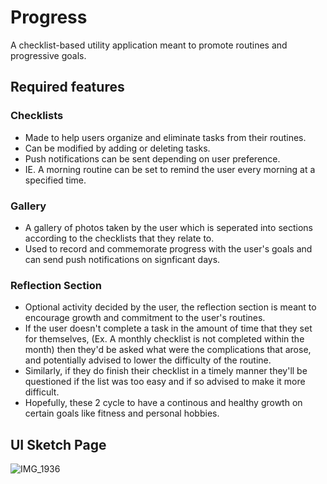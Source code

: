 # Progress
A checklist-based utility application meant to promote routines and progressive goals.

## Required features

### Checklists
- Made to help users organize and eliminate tasks from their routines.
- Can be modified by adding or deleting tasks.
- Push notifications can be sent depending on user preference.
- IE. A morning routine can be set to remind the user every morning at a specified time.

### Gallery 
- A gallery of photos taken by the user which is seperated into sections according to the checklists that they relate to.
- Used to record and commemorate progress with the user's goals and can send push notifications on signficant days.

### Reflection Section
- Optional activity decided by the user, the reflection section is meant to encourage growth and commitment to the user's routines.
- If the user doesn't complete a task in the amount of time that they set for themselves, (Ex. A monthly checklist is not completed within the month)
then they'd be asked what were the complications that arose, and potentially advised to lower the difficulty of the routine.
- Similarly, if they do finish their checklist in a timely manner they'll be questioned if the list was too easy and if so advised to make it more difficult.
- Hopefully, these 2 cycle to have a continous and healthy growth on certain goals like fitness and personal hobbies.

## UI Sketch Page
![IMG_1936](https://user-images.githubusercontent.com/38636635/174876821-293ae2d3-2db4-4f30-89ea-1f0fd030fca3.jpg)
